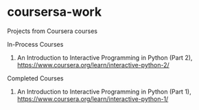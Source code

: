 # coursersa-work
Projects from Coursera courses

In-Process Courses
1. An Introduction to Interactive Programming in Python (Part 2), https://www.coursera.org/learn/interactive-python-2/

Completed Courses
1. An Introduction to Interactive Programming in Python (Part 1), https://www.coursera.org/learn/interactive-python-1/
